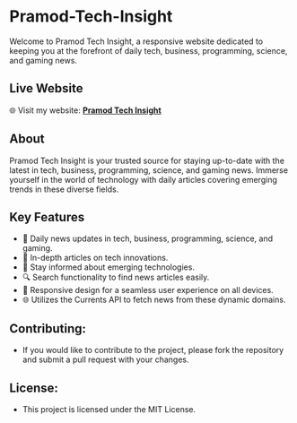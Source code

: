 # Pramod-Tech-Insight

Welcome to Pramod Tech Insight, a responsive website dedicated to keeping you at the forefront of daily tech, business, programming, science, and gaming news.

## Live Website

🌐 Visit my website: [**Pramod Tech Insight**](https://pramodtechnews.iblogger.org/)

## About

Pramod Tech Insight is your trusted source for staying up-to-date with the latest in tech, business, programming, science, and gaming news. Immerse yourself in the world of technology with daily articles covering emerging trends in these diverse fields.

## Key Features

- 📰 Daily news updates in tech, business, programming, science, and gaming.
- 🚀 In-depth articles on tech innovations.
- 🌟 Stay informed about emerging technologies.
- 🔍 Search functionality to find news articles easily.
- 📱 Responsive design for a seamless user experience on all devices.
- 🌐 Utilizes the Currents API to fetch news from these dynamic domains.


## Contributing:
- If you would like to contribute to the project, please fork the repository and submit a pull request with your changes.

## License:
- This project is licensed under the MIT License.



